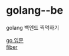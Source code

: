 # golang--be
golang 백엔드 찍먹하기

[go 입문](https://go-tour-ko.appspot.com/)  
[fiber](https://github.com/gofiber/fiber)  